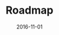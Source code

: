 ---
title: Roadmap
linktitle:
description: Information on the Hugo license.
date: 2016-11-01
publishdate: 2016-11-01
lastmod: 2016-11-01
tags: []
categories: []
weight: 40
draft: false
type:
layout:
slug:
aliases:
  - /meta/roadmap
notes:
---